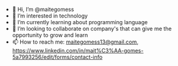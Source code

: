 - 👋 Hi, I’m @maitegomess
- 👀 I’m interested in technology
- 🌱 I’m currently learning about programming language
- 💞️ I’m looking to collaborate on company's that can give me the opportunity to grow and learn
- 📫 How to reach me: maitegomess13@gmail.com, https://www.linkedin.com/in/mait%C3%AA-gomes-5a7993256/edit/forms/contact-info

<!---
maitegomess/maitegomess is a ✨ special ✨ repository because its `README.md` (this file) appears on your GitHub profile.
You can click the Preview link to take a look at your changes.
--->
